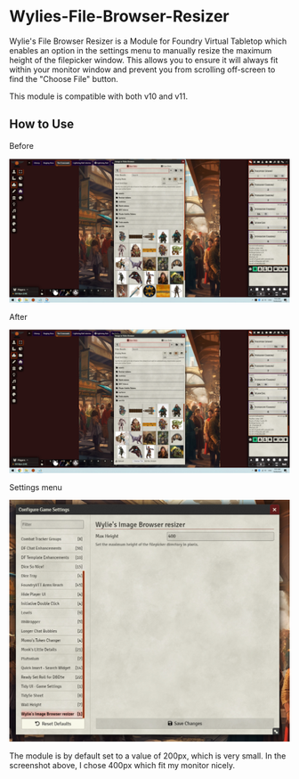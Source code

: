 # Wylies-File-Browser-Resizer

Wylie's File Browser Resizer is a Module for Foundry Virtual Tabletop which enables an option in the settings menu to manually resize the maximum height of the filepicker window. This allows you to ensure it will always fit within your monitor window and prevent you from scrolling off-screen to find the "Choose File" button.

This module is compatible with both v10 and v11.

## How to Use

Before

![Wylies-File-Browser-Resizer](/Screenshots-resizer/Before.png)

After

![Wylies-File-Browser-Resizer](/Screenshots-resizer/After.png)

Settings menu

![Wylies-File-Browser-Resizer](/Screenshots-resizer/Settings%20menu.png)

The module is by default set to a value of 200px, which is very small. In the screenshot above, I chose 400px which fit my monitor nicely.
